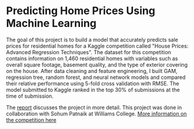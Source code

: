 # Predicting Home Prices Using Machine Learning

The goal of this project is to build a model that accurately predicts sale prices for residential homes for a Kaggle competition called "House Prices: Advanced Regression Techniques". The dataset for this competition contains information on 1,460 residential homes with variables such as overall square footage, basement quality, and the type of exterior covering on the house. After data cleaning and feature engineering, I built GAM, regression tree, random forest, and neural network models and compared their relative performance using 5-fold cross validation with RMSE. The model submitted to Kaggle ranked in the top 30\% of submissions at the time of submission.  


The [report](report.md) discusses the project in more detail. This project was done in collaboration with Sohum Patnaik at Williams College. [More information on the competition here](https://www.kaggle.com/c/house-prices-advanced-regression-techniques)


